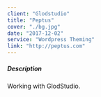 ```yaml
---
client: "Glodstudio"
title: "Peptus"
cover: "./bg.jpg"
date: "2017-12-02"
service: "Wordpress Theming"
link: "http://peptus.com"
---
```

##### Description

Working with GlodStudio.